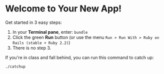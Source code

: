 # Welcome to Your New App!

Get started in 3 easy steps:

1. In your **Terminal pane**, enter: `bundle`
2. Click the green **Run** button (or use the menu `Run > Run With > Ruby on Rails (stable + Ruby 2.2)`)
3. There is no step 3.

If you're in class and fall behind, you can run this command to catch up:

`./catchup`
